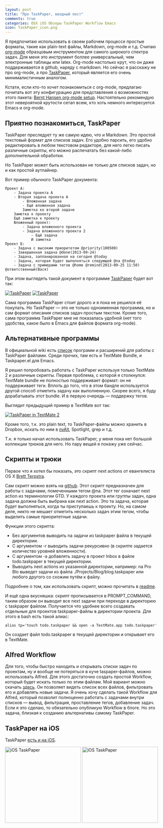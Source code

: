 ```yaml
---
layout: post
title: "Про TaskPaper, вводный пост"
comments: true
categories: OSX iOS Обзоры TaskPaper Workflow Emacs
icon: TaskPaper_icon.png
---
```

Я предпочитаю использовать в своем рабочем процессе простые форматы, такие как plain-text файлы, Markdown, org-mode и т.д. Считаю [org-mode](http://orgmode.org) образцовым инструментом для самого широкого спектра задач. Для меня это инструмент боллее универсальный, чем электронные таблицы или latex. Org-mode настолько крут, что он даже поддерживается в github, наряду с markdown. Но сейчас я расскажу не про org-mode, а про [TaskPaper](https://itunes.apple.com/ru/app/id424281111?mt=12), который является его очень минималистичным аналогом.

Кстати, если кто-то хочет познакомиться с org-mode, предлагаю почитать вот эту конфигурацию для представления о возможностях этого пакета: [Bernt Hansen org-mode setup](http://doc.norang.ca/org-mode.html). Настоятельно рекомендую этот невероятной крутости сетап всем, кто хоть немного интересуется Emacs и org-mode. <!--more-->

## Приятно познакомиться, TaskPaper

TaskPaper преследует ту же самую идею, что и Markdown. Это простой текстовый формат для списков задач. Его удобно парсить, его удобно редактировать в любом текстовом редакторе, для него легко писать различные скрипты, его можно распечатать без какой-либо дополнительной обработки.

Но TaskPaper может быть использован не только для списков задач, но и как простой аутлайнер.

Вот пример обычного TaskPaper документа:

	Проект A:
		- Задача проекта A
		- Вторая задача проекта A
			- Вложенная задача
			- Ещё вложенная задача
			Заметка ко второй задаче
		Заметка к проекту
		Ещё заметка к проекту
		Вложенный проект:
			- Задача вложенного проекта
			- Задача вложенного проекта 2
				- Ещё задача
				И заметка
	Проект Б:
		- Задача с высоким приоритетом @priority(100500)
		- Завершенная задача @done(2013-09-24)
		- Задача, запланированная на сегодня @today
		- Задача, которая будет выполняться следующей @na @today
		- Задача с примерами тегов @home @remind(2013-09-25 11:50) @ответственный(Вася)

При этом выглядеть такой документ в программе [TaskPaper](https://itunes.apple.com/ru/app/id424281111?mt=12) будет вот так:

<a class="screenshot" href="https://www.monosnap.com/image/hsKii0xB3s9jc15cCSveGhFcc.png" rel="screenshot1"><img src="https://www.monosnap.com/image/hsKii0xB3s9jc15cCSveGhFcc.png" alt="TaskPaper" /></a>
<a class="screenshot" href="https://www.monosnap.com/image/57pdrACQpkQw9kvgWxIoiCOvS.png" rel="screenshot1" title="Фильтр по тегу @today"><img src="https://www.monosnap.com/image/57pdrACQpkQw9kvgWxIoiCOvS.png" alt="TaskPaper" /></a>

Сама программа TaskPaper стоит дорого и я пока не решился её покупать. Но TaskPaper — это не только одноименная программа, но и сам формат описания списков задач простым текстом. Кроме того, сама программа TaskPaper мне не показалась удобной (нет того удобства, какое было в Emacs для файлов формата org-mode).

## Альтернативные программы

В официальной wiki есть [список](http://www.hogbaysoftware.com/wiki/TaskPaperRelatedProjects) программ и расширений для работы с TaskPaper файлами. Среди прочих, там есть и TextMate Bundle, и Taskpaper.el для Emacs.

Я решил попробовать работать с TaskPaper используя только TextMate 2 и различные скрипты. Первая проблема, с которой я столкнулся: TextMate bundle не полностью поддерживает формат: он не поддерживает теги. Вплоть до того, что в этом бандле используется другой способ отметить задачу как выполненную. Скорее всего, я буду дорабатывать этот bundle. И в первую очередь — поддержку тегов.

Выглядит предыдущий пример в TextMate вот так:

<a class="screenshot" href="https://www.monosnap.com/image/KCWGzuc3e3GOtwIZbMJ6zDTRX.png" rel="screenshot" title="TaskPaper документ в TextMate 2"><img src="https://www.monosnap.com/image/KCWGzuc3e3GOtwIZbMJ6zDTRX.png" alt="TaskPaper in TextMate 2" /></a>

Кроме того, т.к. это plain text, то TaskPaper-файлы можно хранить в Dropbox, искать по ним в [nvAlt](http://brettterpstra.com/projects/nvalt/), Spotlight, grep и т.д.

Т.к. я только начал использовать TaskPaper, у меня пока нет большой коллекции трюков для него. Но пару вещей я покажу уже сейчас.

## Скрипты и трюки

Первое что я хотел бы показать, это скрипт next actions от евангелиста OS X [Brett Terpstra](http://brettterpstra.com).

Сам скрипт можно взять на [github](https://github.com/vyazovoi/na). Этот скрипт предназначен для работы с задачами, помеченными тегом @na. Этот тег означает next action из терминологии GTD. У каждого проекта или группы задач, одна задача должна быть выбрана как next action. Это та задача, которая будет выполняться, когда ты приступаешь к проекту. Но, на самом деле, никто не мешает отметить несколько задач этим тегом, чтобы выделить самые приоритетные задачи.

Функции этого скрипта:

- Без аргументов выводить na задачи из taskpaper файла в текущей директории.
- С аргументом -r выводить задачи рекурсивно (в скрипте задается количество уровней вложенности).
- С аргументом -a добавлять задачу в проект Inbox в файле todo.taskpaper в текущей директории.
- Выводить next actions из указанной директории, например: na Pro Blo выведет задачи из файла ./Projects/Blog/blog.taskpaper или любого другого со схожим путём к файлу.

Подробнее о том, как использовать скрипт, можно прочитать в [readme](https://github.com/vyazovoi/na/blob/master/readme.md).

И ещё одна вкусняшка: скрипт прописывается в PROMPT_COMMAND, таким образом он выводит все next задачи при переходе в директорию с taskpaper файлом. Получается что удобнее всего создавать отдельные для проектов taskpaper-файлы в директории проекта. Для этого в bash есть такой алиас:

	alias tp='touch todo.taskpaper && open -a TextMate.app todo.taskpaper'

Он создает файл todo.taskpaper в текущей директории и открывает его в TextMate.

## Alfred Workflow

Для того, чтобы быстро находить и открывать списки задач по проектам, ну и вообще не потеряться в куче taspaper-файлов, можно использовать Alfred. Для этого достаточно создать простой Workflow, который будет искать только по этим файлам. Мой вариант можно скачать [здесь](https://github.com/vyazovoi/AlfredWorkflows/raw/master/TaskPaper.alfredworkflow). Он позволяет видеть список всех файлов, фильтровать его и добавлять новые задачи. Я очень хочу сделать такой Workflow для Alfred, который позволит полноценно работать с задачами внутри списков — вывод, фильтрация, проставление тегов, добавление задач. Если я это сделаю, то обязательно опубликую Workflow в блоге. Но это задача, близкая к созданию альтернативы самому TaskPaper.

## TaskPaper на iOS

TaskPaper [есть и на iOS](https://itunes.apple.com/ru/app/id354540092?mt=8).

<a class="screenshot" href="https://www.monosnap.com/image/Cx6j9cBIxZFewCPKxbKuoKU1S.png" rel="ios" title="Выбор проекта"><img style="width: 250px;" src="https://www.monosnap.com/image/Cx6j9cBIxZFewCPKxbKuoKU1S.png" alt="iOS TaskPaper" /></a>
<a class="screenshot" href="https://www.monosnap.com/image/W5sHGfw8Z8q3hcc933yY8l0mb.png" rel="ios"><img style="width: 250px;" src="https://www.monosnap.com/image/W5sHGfw8Z8q3hcc933yY8l0mb.png" alt="iOS TaskPaper" /></a>